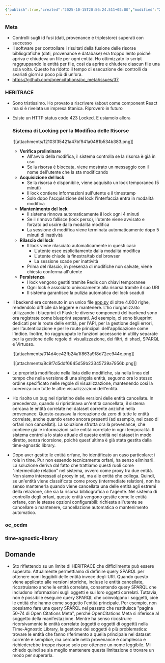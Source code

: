```yaml
---
{"publish":true,"created":"2025-10-15T20:56:24.511+02:00","modified":"2025-10-15T20:56:24.513+02:00","cssclasses":""}
---
```



### Meta

- Controlli sugli id fusi (dati, provenance e triplestore) superati con successo
- Il software per controllare i risultati della fusione delle risorse bibliografiche (dati, provenance e database) era troppo lento poiché apriva e chiudeva un file per ogni entità. Ho ottimizzato lo script raggruppando le entità per file, così da aprire e chiudere ciascun file una sola volta. Questo ha ridotto il tempo di esecuzione dei controlli da svariati giorni a poco più di un'ora.
- https://github.com/opencitations/oc_meta/issues/37

### HERITRACE

- Sono tristissimo. Ho provato a riscrivere /about come component React ma si è rivelata un impresa titanica. Riproverò in futuro
- Esiste un HTTP status code 423 Locked. E usiamolo allora
    
    ### Sistema di Locking per la Modifica delle Risorse
    
    ![[attachments/12103f35421a47bf941a0481b534b383.png]]
    
    - **Verifica preliminare**
        - All'avvio della modifica, il sistema controlla se la risorsa è già in uso
        - Se la risorsa è bloccata, viene mostrato un messaggio con il nome dell'utente che la sta modificando
    - **Acquisizione del lock**
        - Se la risorsa è disponibile, viene acquisito un lock temporaneo (5 minuti)
        - Il lock contiene informazioni sull'utente e il timestamp
        - Solo dopo l'acquisizione del lock l'interfaccia entra in modalità modifica
    - **Mantenimento del lock**
        - Il sistema rinnova automaticamente il lock ogni 4 minuti
        - Se il rinnovo fallisce (lock perso), l'utente viene avvisato e forzato ad uscire dalla modalità modifica
        - La sessione di modifica viene terminata automaticamente dopo 5 minuti di inattività
    - **Rilascio del lock**
        - Il lock viene rilasciato automaticamente in questi casi:
            - L'utente esce esplicitamente dalla modalità modifica
            - L'utente chiude la finestra/tab del browser
            - La sessione scade per inattività
        - Prima del rilascio, in presenza di modifiche non salvate, viene chiesta conferma all'utente
    - **Persistenza**
        - I lock vengono gestiti tramite Redis con chiavi temporanee
        - Ogni lock è associato univocamente alla risorsa tramite il suo URI
        - Il sistema garantisce la pulizia automatica dei lock scaduti
- Il backend era contenuto in un unico file [app.py](http://app.py) di oltre 4.000 righe, rendendolo difficile da leggere e mantenere. L'ho riorganizzato utilizzando i blueprint di Flask: le diverse componenti del backend sono ora registrate come blueprint separati. Ad esempio, ci sono blueprint dedicati per le route delle entità, per l'API, per la gestione degli errori, per l'autenticazione e per le route principali dell'applicazione come l'indice. Inoltre, ho raggruppato le funzioni accessorie in utility separate per la gestione delle regole di visualizzazione, dei filtri, di shacl, SPARQL e Virtuoso.
    
    ![[attachments/014d4cc42fb24a1f863a9f8d72ee944e.png]]
    
    ![[attachments/8c9f7d5ddf6645d59b23345739a7956b.png]]
    
- Le proprietà modificate nella lista delle modifiche, sia nella linea del tempo che nella versione di una singola entità, seguono ora lo stesso ordine specificato nelle regole di visualizzazione, mantenendo così la coerenza con tutte le altre visualizzazioni dell'entità.
- Ho risolto un bug nel ripristino delle versioni delle entità cancellate. In precedenza, quando si ripristinava un'entità cancellata, il sistema cercava le entità correlate nel dataset corrente anziché nella provenance. Questo causava la ricreazione da zero di tutte le entità correlate, anche quando erano ancora presenti (ad esempio, nel caso di orfani non cancellati). La soluzione sfrutta ora la provenance, che contiene già le informazioni sulle entità correlate in ogni temporalità. Il sistema controlla lo stato attuale di queste entità nel dataset in modo diretto, senza ricorsione, poiché quest'ultima è già stata gestita dalla time-agnostic library.
- Dopo aver gestito le entità orfane, ho identificato un caso particolare: i role in time. Pur non essendo tecnicamente orfani, ha senso eliminarli. La soluzione deriva dal fatto che trattiamo questi ruoli come "intermediate relation" nel sistema, ovvero come proxy tra due entità. Non siamo interessati al proxy in sé, ma alle entità che collega. Quindi, se un'entità viene classificata come proxy (intermediate relation), non ha senso mantenerla quando viene cancellata una delle entità agli estremi della relazione, che sia la risorsa bibliografica o l'agente. Nel sistema di controllo degli orfani, queste entità vengono gestite come le entità orfane, con le stesse opzioni configurabili: richiesta all'utente se cancellare o mantenere, cancellazione automatica o mantenimento automatico.

### oc_ocdm

### time-agnostic-library

## Domande

- Sto riflettendo su un limite di HERITRACE che difficilmente può essere superato. Attualmente permettiamo di definire query SPARQL per ottenere nomi leggibili delle entità invece degli URI. Quando questo viene applicato alle versioni storiche, incluse le entità cancellate, ricostruiamo anche le entità correlate, consentendo query SPARQL che includono informazioni sugli oggetti e sui loro oggetti correlati. Tuttavia, non è possibile eseguire query SPARQL che coinvolgano i soggetti, cioè le entità che hanno come soggetto l'entità principale. Per esempio, non possiamo fare una query SPARQL nel passato che restituisca "pagina 50-74 di Open Citations Meta", perché OpenCitations Meta si riferisce al soggetto della manifestazione. Mentre ha senso ricostruire ricorsivamente le entità correlate (oggetti e oggetti di oggetti) nella Time-Agnostic Library, la gestione dei soggetti è più problematica: trovare le entità che fanno riferimento a quella principale nel dataset corrente è semplice, ma cercarle nella provenance è complesso e richiederebbe troppe risorse solo per ottenere un nome leggibile. Mi chiedo quindi se sia meglio mantenere questa limitazione o trovare un modo per superarla.